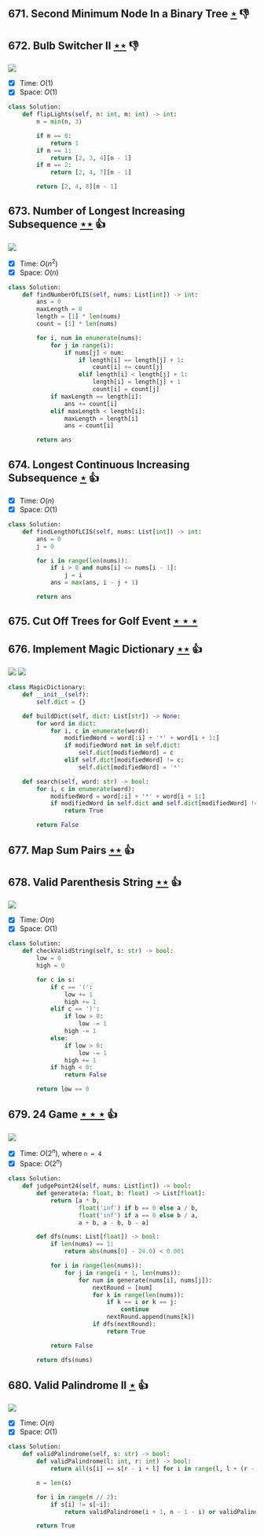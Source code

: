 ## 671. Second Minimum Node In a Binary Tree [$\star$](https://leetcode.com/problems/second-minimum-node-in-a-binary-tree) :thumbsdown:

## 672. Bulb Switcher II [$\star\star$](https://leetcode.com/problems/bulb-switcher-ii) :thumbsdown:

![](https://img.shields.io/badge/-Math-434343.svg?style=flat-square)

- [x] Time: $O(1)$
- [x] Space: $O(1)$

```python
class Solution:
    def flipLights(self, n: int, m: int) -> int:
        n = min(n, 3)

        if m == 0:
            return 1
        if m == 1:
            return [2, 3, 4][n - 1]
        if m == 2:
            return [2, 4, 7][n - 1]

        return [2, 4, 8][n - 1]
```

## 673. Number of Longest Increasing Subsequence [$\star\star$](https://leetcode.com/problems/number-of-longest-increasing-subsequence) :thumbsup:

![](https://img.shields.io/badge/-Dynamic%20Programming-113285.svg?style=flat-square)

- [x] Time: $O(n^2)$
- [x] Space: $O(n)$

```python
class Solution:
    def findNumberOfLIS(self, nums: List[int]) -> int:
        ans = 0
        maxLength = 0
        length = [1] * len(nums)
        count = [1] * len(nums)

        for i, num in enumerate(nums):
            for j in range(i):
                if nums[j] < num:
                    if length[i] == length[j] + 1:
                        count[i] += count[j]
                    elif length[i] < length[j] + 1:
                        length[i] = length[j] + 1
                        count[i] = count[j]
            if maxLength == length[i]:
                ans += count[i]
            elif maxLength < length[i]:
                maxLength = length[i]
                ans = count[i]

        return ans
```

## 674. Longest Continuous Increasing Subsequence [$\star$](https://leetcode.com/problems/longest-continuous-increasing-subsequence) :thumbsup:

- [x] Time: $O(n)$
- [x] Space: $O(1)$

```python
class Solution:
    def findLengthOfLCIS(self, nums: List[int]) -> int:
        ans = 0
        j = 0

        for i in range(len(nums)):
            if i > 0 and nums[i] <= nums[i - 1]:
                j = i
            ans = max(ans, i - j + 1)

        return ans
```

## 675. Cut Off Trees for Golf Event [$\star\star\star$](https://leetcode.com/problems/cut-off-trees-for-golf-event)

## 676. Implement Magic Dictionary [$\star\star$](https://leetcode.com/problems/implement-magic-dictionary) :thumbsup:

![](https://img.shields.io/badge/-Hash%20Table-7BA23F.svg?style=flat-square) ![](https://img.shields.io/badge/-Trie-A5A051.svg?style=flat-square)

```python
class MagicDictionary:
    def __init__(self):
        self.dict = {}

    def buildDict(self, dict: List[str]) -> None:
        for word in dict:
            for i, c in enumerate(word):
                modifiedWord = word[:i] + '*' + word[i + 1:]
                if modifiedWord not in self.dict:
                    self.dict[modifiedWord] = c
                elif self.dict[modifiedWord] != c:
                    self.dict[modifiedWord] = '*'

    def search(self, word: str) -> bool:
        for i, c in enumerate(word):
            modifiedWord = word[:i] + '*' + word[i + 1:]
            if modifiedWord in self.dict and self.dict[modifiedWord] != c:
                return True

        return False
```

## 677. Map Sum Pairs [$\star\star$](https://leetcode.com/problems/map-sum-pairs) :thumbsup:

## 678. Valid Parenthesis String [$\star\star$](https://leetcode.com/problems/valid-parenthesis-string) :thumbsup:

![](https://img.shields.io/badge/-String-60373E.svg?style=flat-square)

- [x] Time: $O(n)$
- [x] Space: $O(1)$

```python
class Solution:
    def checkValidString(self, s: str) -> bool:
        low = 0
        high = 0

        for c in s:
            if c == '(':
                low += 1
                high += 1
            elif c == ')':
                if low > 0:
                    low -= 1
                high -= 1
            else:
                if low > 0:
                    low -= 1
                high += 1
            if high < 0:
                return False

        return low == 0
```

## 679. 24 Game [$\star\star\star$](https://leetcode.com/problems/24-game) :thumbsup:

![](https://img.shields.io/badge/-Depth%20First%20Search-86C166.svg?style=flat-square)

- [x] Time: $O(2^n)$, where `n = 4`
- [x] Space: $O(2^n)$

```python
class Solution:
    def judgePoint24(self, nums: List[int]) -> bool:
        def generate(a: float, b: float) -> List[float]:
            return [a * b,
                    float('inf') if b == 0 else a / b,
                    float('inf') if a == 0 else b / a,
                    a + b, a - b, b - a]

        def dfs(nums: List[float]) -> bool:
            if len(nums) == 1:
                return abs(nums[0] - 24.0) < 0.001

            for i in range(len(nums)):
                for j in range(i + 1, len(nums)):
                    for num in generate(nums[i], nums[j]):
                        nextRound = [num]
                        for k in range(len(nums)):
                            if k == i or k == j:
                                continue
                            nextRound.append(nums[k])
                        if dfs(nextRound):
                            return True

            return False

        return dfs(nums)
```

## 680. Valid Palindrome II [$\star$](https://leetcode.com/problems/valid-palindrome-ii) :thumbsup:

![](https://img.shields.io/badge/-String-60373E.svg?style=flat-square)

- [x] Time: $O(n)$
- [x] Space: $O(1)$

```python
class Solution:
    def validPalindrome(self, s: str) -> bool:
        def validPalindrome(l: int, r: int) -> bool:
            return all(s[i] == s[r - i + l] for i in range(l, l + (r - l) // 2 + 1))

        n = len(s)

        for i in range(n // 2):
            if s[i] != s[~i]:
                return validPalindrome(i + 1, n - 1 - i) or validPalindrome(i, n - 2 - i)

        return True
```
